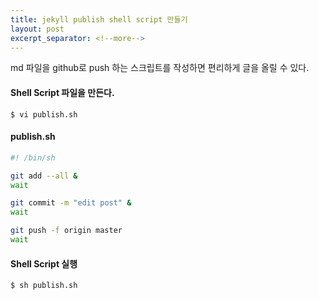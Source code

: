 ```yaml
---
title: jekyll publish shell script 만들기
layout: post
excerpt_separator: <!--more-->
---
```


md 파일을 github로 push 하는 스크립트를 작성하면 편리하게 글을 올릴 수 있다.

<!--more-->


#### Shell Script 파일을 만든다.  

    $ vi publish.sh

#### publish.sh
```sh
#! /bin/sh

git add --all &
wait

git commit -m "edit post" &
wait

git push -f origin master
wait
```

#### Shell Script 실행

    $ sh publish.sh
